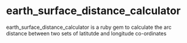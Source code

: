# earth_surface_distance_calculator
earth_surface_distance_calculator is a ruby gem to calculate the arc distance between two sets of latitutde and longitude co-ordinates
